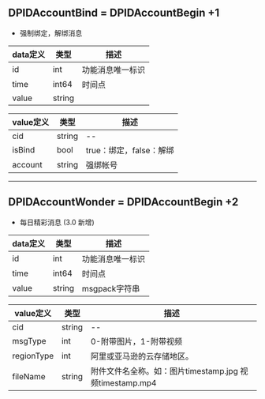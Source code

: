 ## DPIDAccountBind = DPIDAccountBegin +1

*  强制绑定，解绑消息

|  data定义 |    类型| 描述 | 
|---|---|---|
|id|int| 功能消息唯一标识|
|time| int64| 时间点 |
|value|string| |


|  value定义 |  类型|   描述 | 
|---|---|---|
|cid|string| -- |
|isBind|bool| true：绑定，false：解绑|
|account |string| 强绑帐号 |

---


## DPIDAccountWonder = DPIDAccountBegin +2

*  每日精彩消息 (3.0 新增) 

|  data定义 |    类型| 描述 | 
|---|---|---|
|id|int| 功能消息唯一标识|
|time| int64| 时间点 |
|value|string| msgpack字符串 |


|  value定义 |  类型|   描述 | 
|---|---|---|
|cid|string| -- |
|msgType|int| 0-附带图片，1-附带视频|
|regionType |int| 阿里或亚马逊的云存储地区。|
|fileName |string|附件文件名全称。如：图片timestamp.jpg 视频timestamp.mp4 |